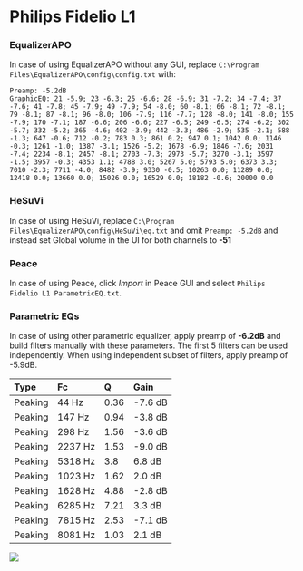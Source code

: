 # Philips Fidelio L1

### EqualizerAPO
In case of using EqualizerAPO without any GUI, replace `C:\Program Files\EqualizerAPO\config\config.txt`
with:
```
Preamp: -5.2dB
GraphicEQ: 21 -5.9; 23 -6.3; 25 -6.6; 28 -6.9; 31 -7.2; 34 -7.4; 37 -7.6; 41 -7.8; 45 -7.9; 49 -7.9; 54 -8.0; 60 -8.1; 66 -8.1; 72 -8.1; 79 -8.1; 87 -8.1; 96 -8.0; 106 -7.9; 116 -7.7; 128 -8.0; 141 -8.0; 155 -7.9; 170 -7.1; 187 -6.6; 206 -6.6; 227 -6.5; 249 -6.5; 274 -6.2; 302 -5.7; 332 -5.2; 365 -4.6; 402 -3.9; 442 -3.3; 486 -2.9; 535 -2.1; 588 -1.3; 647 -0.6; 712 -0.2; 783 0.3; 861 0.2; 947 0.1; 1042 0.0; 1146 -0.3; 1261 -1.0; 1387 -3.1; 1526 -5.2; 1678 -6.9; 1846 -7.6; 2031 -7.4; 2234 -8.1; 2457 -8.1; 2703 -7.3; 2973 -5.7; 3270 -3.1; 3597 -1.5; 3957 -0.3; 4353 1.1; 4788 3.0; 5267 5.0; 5793 5.0; 6373 3.3; 7010 -2.3; 7711 -4.0; 8482 -3.9; 9330 -0.5; 10263 0.0; 11289 0.0; 12418 0.0; 13660 0.0; 15026 0.0; 16529 0.0; 18182 -0.6; 20000 0.0
```

### HeSuVi
In case of using HeSuVi, replace `C:\Program Files\EqualizerAPO\config\HeSuVi\eq.txt` and omit `Preamp:
-5.2dB` and instead set Global volume in the UI for both channels to **-51**

### Peace
In case of using Peace, click *Import* in Peace GUI and select `Philips Fidelio L1 ParametricEQ.txt`.

### Parametric EQs
In case of using other parametric equalizer, apply preamp of **-6.2dB** and build filters manually
with these parameters. The first 5 filters can be used independently.
When using independent subset of filters, apply preamp of -5.9dB.

| Type    | Fc      |    Q | Gain    |
|:--------|:--------|:-----|:--------|
| Peaking | 44 Hz   | 0.36 | -7.6 dB |
| Peaking | 147 Hz  | 0.94 | -3.8 dB |
| Peaking | 298 Hz  | 1.56 | -3.6 dB |
| Peaking | 2237 Hz | 1.53 | -9.0 dB |
| Peaking | 5318 Hz | 3.8  | 6.8 dB  |
| Peaking | 1023 Hz | 1.62 | 2.0 dB  |
| Peaking | 1628 Hz | 4.88 | -2.8 dB |
| Peaking | 6285 Hz | 7.21 | 3.3 dB  |
| Peaking | 7815 Hz | 2.53 | -7.1 dB |
| Peaking | 8081 Hz | 1.03 | 2.1 dB  |

![](https://raw.githubusercontent.com/jaakkopasanen/AutoEq/master/results/innerfidelity/sbaf-serious/Philips%20Fidelio%20L1/Philips%20Fidelio%20L1.png)